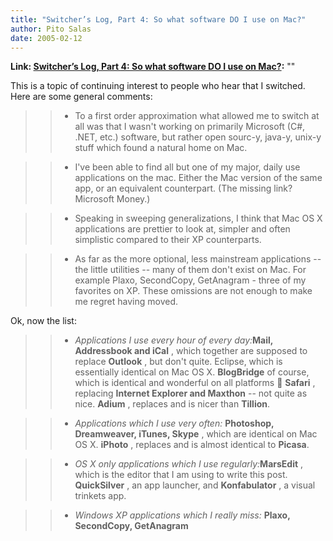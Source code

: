 ```yaml
---
title: "Switcher’s Log, Part 4: So what software DO I use on Mac?"
author: Pito Salas
date: 2005-02-12
---
```


**Link: [Switcher’s Log, Part 4: So what software DO I use on Mac?](None):** ""

This is a topic of continuing interest to people who hear that I switched.
Here are some general comments:

>>

>>   * To a first order approximation what allowed me to switch at all was
that I wasn't working on primarily Microsoft (C#, .NET, etc.) software, but
rather open sourc-y, java-y, unix-y stuff which found a natural home on Mac.

>>   * I've been able to find all but one of my major, daily use applications
on the mac. Either the Mac version of the same app, or an equivalent
counterpart. (The missing link? Microsoft Money.)

>>   * Speaking in sweeping generalizations, I think that Mac OS X
applications are prettier to look at, simpler and often simplistic compared to
their XP counterparts.

>>   * As far as the more optional, less mainstream applications -- the little
utilities -- many of them don't exist on Mac. For example Plaxo, SecondCopy,
GetAnagram - three of my favorites on XP. These omissions are not enough to
make me regret having moved.

Ok, now the list:

>>

>>   * _Applications I use every hour of every day:_**Mail, Addressbook and
iCal** , which together are supposed to replace **Outlook** , but don't quite.
Eclipse, which is essentially identical on Mac OS X. **BlogBridge** of course,
which is identical and wonderful on all platforms 🙂 **Safari** , replacing
**Internet Explorer and Maxthon** -- not quite as nice. **Adium** , replaces
and is nicer than **Tillion**.

>>   * _Applications which I use very often:_ **Photoshop, Dreamweaver,
iTunes, Skype** , which are identical on Mac OS X. **iPhoto** , replaces and
is almost identical to **Picasa**.

>>   * _OS X only applications which I use regularly:_**MarsEdit** , which is
the editor that I am using to write this post. **QuickSilver** , an app
launcher, and **Konfabulator** , a visual trinkets app.

>>   * _Windows XP applications which I really miss:_ **Plaxo, SecondCopy,
GetAnagram**


